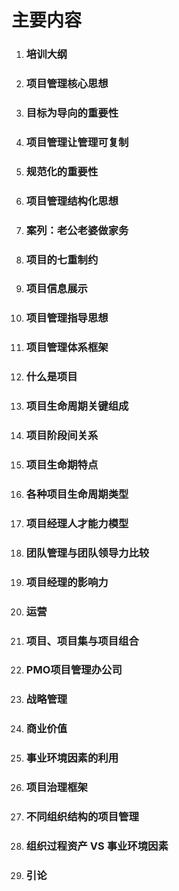 # 主要内容

1. ### 培训大纲

2. ### 项目管理核心思想

3. ### 目标为导向的重要性

4. ### 项目管理让管理可复制

5. ### 规范化的重要性

6. ### 项目管理结构化思想

7. ### 案列：老公老婆做家务

8. ### 项目的七重制约

9. ### 项目信息展示

10. ### 项目管理指导思想

11. ### 项目管理体系框架

12. ### 什么是项目

13. ### 项目生命周期关键组成

14. ### 项目阶段间关系

15. ### 项目生命期特点

16. ### 各种项目生命周期类型

17. ### 项目经理人才能力模型

18. ### 团队管理与团队领导力比较

19. ### 项目经理的影响力

20. ### 运营

21. ### 项目、项目集与项目组合

22. ### PMO项目管理办公司

23. ### 战略管理

24. ### 商业价值

25. ### 事业环境因素的利用

26. ### 项目治理框架

27. ### 不同组织结构的项目管理

28. ### 组织过程资产 VS 事业环境因素

29. ### 引论